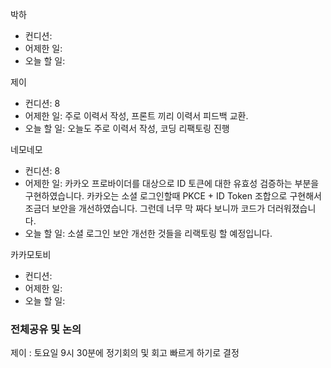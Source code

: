 
박하
- 컨디션: 
- 어제한 일: 
- 오늘 할 일: 

제이
- 컨디션: 8
- 어제한 일: 주로  이력서 작성, 프론트 끼리 이력서 피드백 교환. 
- 오늘 할 일: 오늘도 주로 이력서 작성, 코딩 리팩토링 진행

네모네모
- 컨디션: 8
- 어제한 일: 카카오 프로바이더를 대상으로 ID 토큰에 대한 유효성 검증하는 부분을 구현하였습니다. 카카오는 소셜 로그인할때 PKCE + ID Token 조합으로 구현해서 조금더 보안을 개선하였습니다. 그런데 너무 막 짜다 보니까 코드가 더러워졌습니다. 
- 오늘 할 일: 소셜 로그인 보안 개선한 것들을 리랙토링 할 예정입니다.

카카모토비
- 컨디션: 
- 어제한 일: 
- 오늘 할 일:

### 전체공유 및 논의
제이 : 토요일 9시 30분에 정기회의 및 회고 빠르게 하기로 결정

